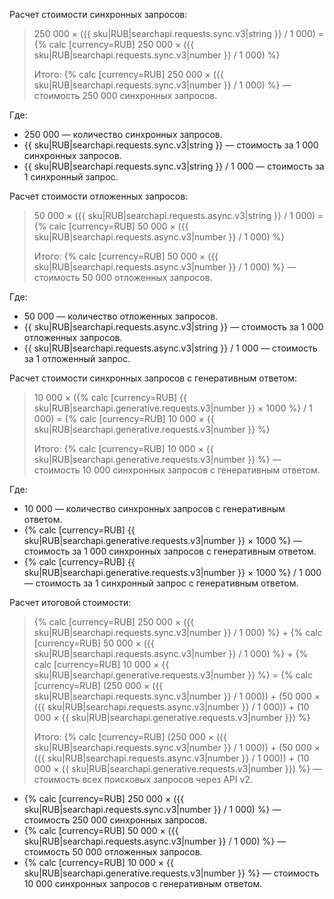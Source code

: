 Расчет стоимости синхронных запросов:

> 250 000 × ({{ sku|RUB|searchapi.requests.sync.v3|string }} / 1 000) = {% calc [currency=RUB] 250 000 × ({{ sku|RUB|searchapi.requests.sync.v3|number }} / 1 000) %}
>
> Итого: {% calc [currency=RUB] 250 000 × ({{ sku|RUB|searchapi.requests.sync.v3|number }} / 1 000) %} — стоимость 250 000 синхронных запросов.
  
Где:

* 250 000 — количество синхронных запросов.
* {{ sku|RUB|searchapi.requests.sync.v3|string }} — стоимость за 1 000 синхронных запросов.
* {{ sku|RUB|searchapi.requests.sync.v3|string }} / 1 000 — стоимость за 1 синхронный запрос.

Расчет стоимости отложенных запросов:

> 50 000 × ({{ sku|RUB|searchapi.requests.async.v3|string }} / 1 000) = {% calc [currency=RUB] 50 000 × ({{ sku|RUB|searchapi.requests.async.v3|number }} / 1 000) %}
>
> Итого: {% calc [currency=RUB] 50 000 × ({{ sku|RUB|searchapi.requests.async.v3|number }} / 1 000) %} — стоимость 50 000 отложенных запросов.
  
Где:

* 50 000 — количество отложенных запросов.
* {{ sku|RUB|searchapi.requests.async.v3|string }} — стоимость за 1 000 отложенных запросов.
* {{ sku|RUB|searchapi.requests.async.v3|string }} / 1 000 — стоимость за 1 отложенный запрос.

Расчет стоимости синхронных запросов с генеративным ответом:

> 10 000 × ({% calc [currency=RUB] {{ sku|RUB|searchapi.generative.requests.v3|number }} × 1000 %} / 1 000) = {% calc [currency=RUB] 10 000 × {{ sku|RUB|searchapi.generative.requests.v3|number }} %}
>
> Итого: {% calc [currency=RUB] 10 000 × {{ sku|RUB|searchapi.generative.requests.v3|number }} %} — стоимость 10 000 синхронных запросов с генеративным ответом.
  
Где:

* 10 000 — количество синхронных запросов с генеративным ответом.
* {% calc [currency=RUB] {{ sku|RUB|searchapi.generative.requests.v3|number }} × 1000 %} — стоимость за 1 000 синхронных запросов с генеративным ответом.
* {% calc [currency=RUB] {{ sku|RUB|searchapi.generative.requests.v3|number }} × 1000 %} / 1 000 — стоимость за 1 синхронный запрос с генеративным ответом.

Расчет итоговой стоимости:

> {% calc [currency=RUB] 250 000 × ({{ sku|RUB|searchapi.requests.sync.v3|number }} / 1 000) %} + {% calc [currency=RUB] 50 000 × ({{ sku|RUB|searchapi.requests.async.v3|number }} / 1 000) %} + {% calc [currency=RUB] 10 000 × {{ sku|RUB|searchapi.generative.requests.v3|number }} %} = {% calc [currency=RUB] (250 000 × ({{ sku|RUB|searchapi.requests.sync.v3|number }} / 1 000)) +  (50 000 × ({{ sku|RUB|searchapi.requests.async.v3|number }} / 1 000)) + (10 000 × {{ sku|RUB|searchapi.generative.requests.v3|number }}) %}
>
> Итого: {% calc [currency=RUB] (250 000 × ({{ sku|RUB|searchapi.requests.sync.v3|number }} / 1 000)) +  (50 000 × ({{ sku|RUB|searchapi.requests.async.v3|number }} / 1 000)) + (10 000 × {{ sku|RUB|searchapi.generative.requests.v3|number }}) %} — стоимость всех поисковых запросов через API v2.

* {% calc [currency=RUB] 250 000 × ({{ sku|RUB|searchapi.requests.sync.v3|number }} / 1 000) %} — стоимость 250 000 синхронных запросов.
* {% calc [currency=RUB] 50 000 × ({{ sku|RUB|searchapi.requests.async.v3|number }} / 1 000) %} — стоимость 50 000 отложенных запросов.
* {% calc [currency=RUB] 10 000 × {{ sku|RUB|searchapi.generative.requests.v3|number }} %} — стоимость 10 000 синхронных запросов с генеративным ответом.